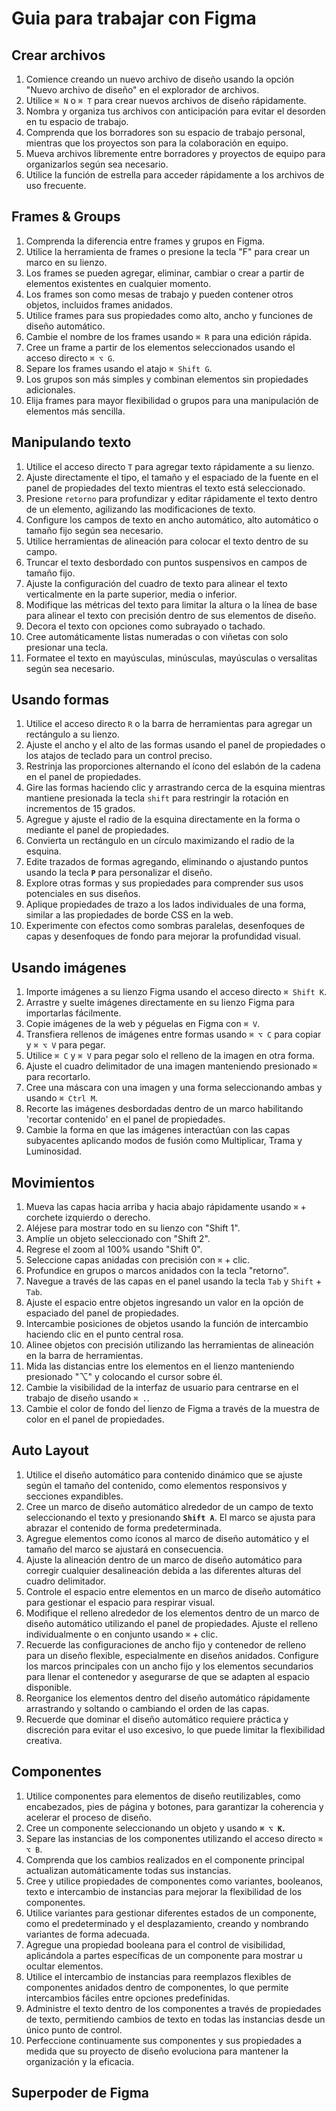 # Guia para trabajar con Figma

## Crear archivos 

1. Comience creando un nuevo archivo de diseño usando la opción "Nuevo archivo de diseño" en el explorador de archivos.
2. Utilice `⌘ N` o `⌘ T` para crear nuevos archivos de diseño rápidamente.
3. Nombra y organiza tus archivos con anticipación para evitar el desorden en tu espacio de trabajo.
4. Comprenda que los borradores son su espacio de trabajo personal, mientras que los proyectos son para la colaboración en equipo.
5. Mueva archivos libremente entre borradores y proyectos de equipo para organizarlos según sea necesario.
6. Utilice la función de estrella para acceder rápidamente a los archivos de uso frecuente.

## Frames & Groups

1. Comprenda la diferencia entre frames y grupos en Figma.
2. Utilice la herramienta de frames o presione la tecla "F" para crear un marco en su lienzo.
3. Los frames se pueden agregar, eliminar, cambiar o crear a partir de elementos existentes en cualquier momento.
4. Los frames son como mesas de trabajo y pueden contener otros objetos, incluidos frames anidados.
5. Utilice frames para sus propiedades como alto, ancho y funciones de diseño automático.
6. Cambie el nombre de los frames usando `⌘ R` para una edición rápida.
7. Cree un frame a partir de los elementos seleccionados usando el acceso directo `⌘ ⌥ G`.
8. Separe los frames usando el atajo `⌘ Shift G`.
9. Los grupos son más simples y combinan elementos sin propiedades adicionales.
10. Elija frames para mayor flexibilidad o grupos para una manipulación de elementos más sencilla.

## Manipulando texto

1. Utilice el acceso directo `T` para agregar texto rápidamente a su lienzo.
2. Ajuste directamente el tipo, el tamaño y el espaciado de la fuente en el panel de propiedades del texto mientras el texto está seleccionado.
3. Presione `retorno` para profundizar y editar rápidamente el texto dentro de un elemento, agilizando las modificaciones de texto.
4. Configure los campos de texto en ancho automático, alto automático o tamaño fijo según sea necesario.
5. Utilice herramientas de alineación para colocar el texto dentro de su campo.
6. Truncar el texto desbordado con puntos suspensivos en campos de tamaño fijo.
7. Ajuste la configuración del cuadro de texto para alinear el texto verticalmente en la parte superior, media o inferior.
8. Modifique las métricas del texto para limitar la altura o la línea de base para alinear el texto con precisión dentro de sus elementos de diseño.
9. Decora el texto con opciones como subrayado o tachado.
10. Cree automáticamente listas numeradas o con viñetas con solo presionar una tecla.
11. Formatee el texto en mayúsculas, minúsculas, mayúsculas o versalitas según sea necesario.

## Usando formas

1. Utilice el acceso directo `R` o la barra de herramientas para agregar un rectángulo a su lienzo.
2. Ajuste el ancho y el alto de las formas usando el panel de propiedades o los atajos de teclado para un control preciso.
3. Restrinja las proporciones alternando el ícono del eslabón de la cadena en el panel de propiedades.
4. Gire las formas haciendo clic y arrastrando cerca de la esquina mientras mantiene presionada la tecla `shift` para restringir la rotación en incrementos de 15 grados.
5. Agregue y ajuste el radio de la esquina directamente en la forma o mediante el panel de propiedades.
6. Convierta un rectángulo en un círculo maximizando el radio de la esquina.
7. Edite trazados de formas agregando, eliminando o ajustando puntos usando la tecla **`P`** para personalizar el diseño.
8. Explore otras formas y sus propiedades para comprender sus usos potenciales en sus diseños.
9. Aplique propiedades de trazo a los lados individuales de una forma, similar a las propiedades de borde CSS en la web.
10. Experimente con efectos como sombras paralelas, desenfoques de capas y desenfoques de fondo para mejorar la profundidad visual.

## Usando imágenes

1. Importe imágenes a su lienzo Figma usando el acceso directo `⌘ Shift K`.
2. Arrastre y suelte imágenes directamente en su lienzo Figma para importarlas fácilmente.
3. Copie imágenes de la web y péguelas en Figma con `⌘ V`.
4. Transfiera rellenos de imágenes entre formas usando `⌘ ⌥ C` para copiar y `⌘ ⌥ V` para pegar.
5. Utilice `⌘ C` y `⌘ V` para pegar solo el relleno de la imagen en otra forma.
6. Ajuste el cuadro delimitador de una imagen manteniendo presionado `⌘` para recortarlo.
7. Cree una máscara con una imagen y una forma seleccionando ambas y usando `⌘ Ctrl M`.
8. Recorte las imágenes desbordadas dentro de un marco habilitando 'recortar contenido' en el panel de propiedades.
9. Cambie la forma en que las imágenes interactúan con las capas subyacentes aplicando modos de fusión como Multiplicar, Trama y Luminosidad.

## Movimientos

1. Mueva las capas hacia arriba y hacia abajo rápidamente usando `⌘` + corchete izquierdo o derecho.
2. Aléjese para mostrar todo en su lienzo con "Shift 1".
3. Amplíe un objeto seleccionado con "Shift 2".
4. Regrese el zoom al 100% usando "Shift 0".
5. Seleccione capas anidadas con precisión con `⌘` + clic.
6. Profundice en grupos o marcos anidados con la tecla "retorno".
7. Navegue a través de las capas en el panel usando la tecla `Tab` y `Shift` + `Tab`.
8. Ajuste el espacio entre objetos ingresando un valor en la opción de espaciado del panel de propiedades.
9. Intercambie posiciones de objetos usando la función de intercambio haciendo clic en el punto central rosa.
10. Alinee objetos con precisión utilizando las herramientas de alineación en la barra de herramientas.
11. Mida las distancias entre los elementos en el lienzo manteniendo presionado "⌥" y colocando el cursor sobre él.
12. Cambie la visibilidad de la interfaz de usuario para centrarse en el trabajo de diseño usando `⌘ .`.
13. Cambie el color de fondo del lienzo de Figma a través de la muestra de color en el panel de propiedades.

## Auto Layout

1. Utilice el diseño automático para contenido dinámico que se ajuste según el tamaño del contenido, como elementos responsivos y secciones expandibles.
2. Cree un marco de diseño automático alrededor de un campo de texto seleccionando el texto y presionando **`Shift A`**. El marco se ajusta para abrazar el contenido de forma predeterminada.
3. Agregue elementos como íconos al marco de diseño automático y el tamaño del marco se ajustará en consecuencia.
4. Ajuste la alineación dentro de un marco de diseño automático para corregir cualquier desalineación debida a las diferentes alturas del cuadro delimitador.
5. Controle el espacio entre elementos en un marco de diseño automático para gestionar el espacio para respirar visual.
6. Modifique el relleno alrededor de los elementos dentro de un marco de diseño automático utilizando el panel de propiedades. Ajuste el relleno individualmente o en conjunto usando `⌘` + clic.
7. Recuerde las configuraciones de ancho fijo y contenedor de relleno para un diseño flexible, especialmente en diseños anidados. Configure los marcos principales con un ancho fijo y los elementos secundarios para llenar el contenedor y asegurarse de que se adapten al espacio disponible.
8. Reorganice los elementos dentro del diseño automático rápidamente arrastrando y soltando o cambiando el orden de las capas.
9. Recuerde que dominar el diseño automático requiere práctica y discreción para evitar el uso excesivo, lo que puede limitar la flexibilidad creativa.

## Componentes

1. Utilice componentes para elementos de diseño reutilizables, como encabezados, pies de página y botones, para garantizar la coherencia y acelerar el proceso de diseño.
2. Cree un componente seleccionando un objeto y usando **`⌘ ⌥ K`.**
3. Separe las instancias de los componentes utilizando el acceso directo `⌘ ⌥ B`.
4. Comprenda que los cambios realizados en el componente principal actualizan automáticamente todas sus instancias.
5. Cree y utilice propiedades de componentes como variantes, booleanos, texto e intercambio de instancias para mejorar la flexibilidad de los componentes.
6. Utilice variantes para gestionar diferentes estados de un componente, como el predeterminado y el desplazamiento, creando y nombrando variantes de forma adecuada.
7. Agregue una propiedad booleana para el control de visibilidad, aplicándola a partes específicas de un componente para mostrar u ocultar elementos.
8. Utilice el intercambio de instancias para reemplazos flexibles de componentes anidados dentro de componentes, lo que permite intercambios fáciles entre opciones predefinidas.
9. Administre el texto dentro de los componentes a través de propiedades de texto, permitiendo cambios de texto en todas las instancias desde un único punto de control.
10. Perfeccione continuamente sus componentes y sus propiedades a medida que su proyecto de diseño evoluciona para mantener la organización y la eficacia.

## Superpoder de Figma


